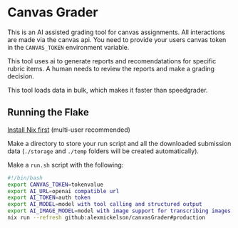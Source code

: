 


# Canvas Grader

This is an AI assisted grading tool for canvas assignments. All interactions are made via the canvas api. You need to provide your users canvas token in the `CANVAS_TOKEN` environment variable.

This tool uses ai to generate reports and recomendatations for specific rubric items. A human needs to review the reports and make a grading decision.

This tool loads data in bulk, which makes it faster than speedgrader.

## Running the Flake

[Install Nix first](https://nixos.org/download/) (multi-user recommended)

Make a directory to store your run script and all the downloaded submission data (`./storage` and `./temp` folders will be created automatically).

Make a `run.sh` script with the following:
```bash
#!/bin/bash
export CANVAS_TOKEN=tokenvalue
export AI_URL=openai compatible url
export AI_TOKEN=auth token
export AI_MODEL=model with tool calling and structured output
export AI_IMAGE_MODEL=model with image support for transcribing images
nix run --refresh github:alexmickelson/canvasGrader#production
```

<!-- ### Without Cloning

You can run the application directly without cloning the repository using Nix flakes:

Make sure to set your `CANVAS_TOKEN` environment variable before running:

```bash
export CANVAS_TOKEN=your_canvas_token_here
nix run --refresh github:alexmickelson/canvasGrader#production
```

### Local Development
 -->
